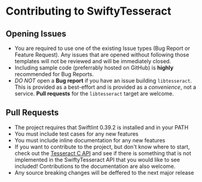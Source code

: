 # Contributing to SwiftyTesseract
## Opening Issues
* You are required to use one of the existing Issue types (Bug Report or Feature Request). Any issues that are opened without following those templates will not be reviewed and will be immediately closed. 
* Including sample code (preferrably hosted on GitHub) is **highly** recommended for Bug Reports.
* *DO NOT* open a **Bug report** if you have an issue building `libtesseract`. This is provided as a best-effort and is provided as a *convenience*, not a service. **Pull requests** for the `libtesseract` target are welcome.

## Pull Requests
* The project requires that Swiftlint 0.39.2 is installed and in your PATH
* You must include test cases for any new features
* You must include inline documentation for any new features
* If you want to contribute to the project, but don't know where to start, check out the [Tesseract C API](https://github.com/tesseract-ocr/tesseract/blob/master/api/capi.h) and see if there is something that is not implemented in the SwiftyTesseract API that you would like to see included! Contributions to the documentation are also welcome.
* Any source breaking changes will be deffered to the next major release
